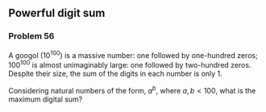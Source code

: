 ﻿## Powerful digit sum
### Problem 56

A googol (10<sup>100</sup>) is a massive number: one followed by one-hundred zeros; 100<sup>100</sup> is almost unimaginably large: one followed by two-hundred zeros. Despite their size, the sum of the digits in each number is only 1.

Considering natural numbers of the form, $a^b$, where $a, b < 100$, what is the maximum digital sum?
